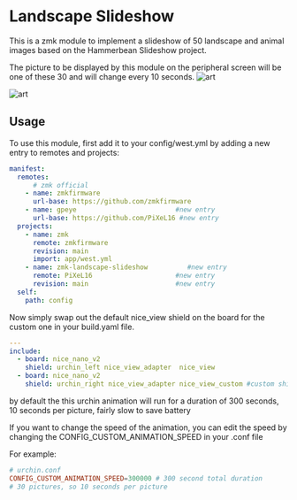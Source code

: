 # Landscape Slideshow

This is a zmk module to implement a slideshow of 50 landscape and animal images based on the Hammerbean Slideshow project.

The picture to be displayed by this module on the peripheral screen will be one of these 30 and will change every 10 seconds.
![art](./assets/hammerbeam.png)

![art](./assets/20240913_193934.png)

## Usage

To use this module, first add it to your config/west.yml by adding a new entry to remotes and projects:

```yml
manifest:
  remotes:
      # zmk official
    - name: zmkfirmware
      url-base: https://github.com/zmkfirmware
    - name: gpeye                         #new entry
      url-base: https://github.com/PiXeL16 #new entry
  projects:
    - name: zmk
      remote: zmkfirmware
      revision: main
      import: app/west.yml
    - name: zmk-landscape-slideshow          #new entry
      remote: PiXeL16                     #new entry
      revision: main                      #new entry
  self:
    path: config
```

Now simply swap out the default nice_view shield on the board for the custom one in your build.yaml file.

```yml
---
include:
  - board: nice_nano_v2
    shield: urchin_left nice_view_adapter  nice_view
  - board: nice_nano_v2
    shield: urchin_right nice_view_adapter nice_view_custom #custom shield
```

by default the this urchin animation will run for a duration of 300 seconds, 10 seconds per picture, fairly slow to save battery

If you want to change the speed of the animation, you can edit the speed by changing the CONFIG_CUSTOM_ANIMATION_SPEED in your .conf file

For example:

```conf
# urchin.conf
CONFIG_CUSTOM_ANIMATION_SPEED=300000 # 300 second total duration
# 30 pictures, so 10 seconds per picture
```